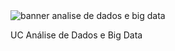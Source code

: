 <img src="https://github.com/gabriellesote/big_data/blob/main/assets/bigdata_banner.png" alt="banner analise de dados e big data"/>

UC Análise de Dados e Big Data
